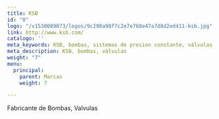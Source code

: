 ```yaml
---
title: KSB
id: "8"
logo: "/v1530089073/logos/9c290a90f7c2e7e768e47a7d8d2ed411-ksb.jpg"
link: http://www.ksb.com/
catalogo: ''
meta_keywords: KSB, bombas, sistemas de presion constante, válvulas
meta_description: KSB, bombas, válvulas
weight: "7"
menu:
  principal:
    parent: Marcas
    weight: 7

---
```

Fabricante de Bombas, Valvulas 